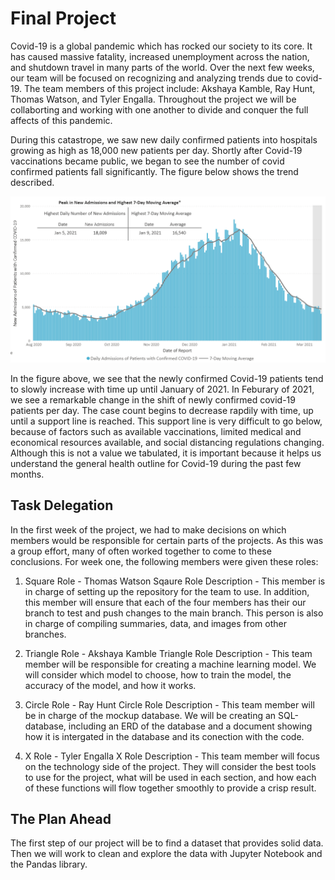 # Final Project

Covid-19 is a global pandemic which has rocked our society to its core. It has caused massive fatality, increased unemployment across the nation, and shutdown travel in many parts of the world. Over the next few weeks, our team will be focused on recognizing and analyzing trends due to covid-19. The team members of this project include: Akshaya Kamble, Ray Hunt, Thomas Watson, and Tyler Engalla. Throughout the project we will be collaborting and working with one another to divide and conquer the full affects of this pandemic.

During this catastrope, we saw new daily confirmed patients into hospitals growing as high as 18,000 new patients per day. Shortly after Covid-19 vaccinations became public, we began to see the number of covid confirmed patients fall significantly. The figure below shows the trend described. 

![Covid-19_DailyCases.PNG](Resources/Covid-19_DailyCases.PNG)

In the figure above, we see that the newly confirmed Covid-19 patients tend to slowly increase with time up until January of 2021. In Feburary of 2021, we see a remarkable change in the shift of newly confirmed covid-19 patients per day. The case count begins to decrease rapdily with time, up until a support line is reached. This support line is very difficult to go below, because of factors such as available vaccinations, limited medical and economical resources available, and social distancing regulations changing. Although this is not a value we tabulated, it is important because it helps us understand the general health outline for Covid-19 during the past few months.

## Task Delegation
In the first week of the project, we had to make decisions on which members would be responsible for certain parts of the projects. As this was a group effort, many of often worked together to come to these conclusions. For week one, the following members were given these roles:

1) Square Role - Thomas Watson
Sqaure Role Description - This member is in charge of setting up the repository for the team to use. In addition, this member will ensure that each of the four members has their our branch to test and push changes to the main branch. This person is also in charge of compiling summaries, data, and images from other branches.

2) Triangle Role - Akshaya Kamble 
Triangle Role Description - This team member will be responsible for creating a machine learning model. We will consider which model to choose, how to train the model, the accuracy of the model, and how it works.

3) Circle Role - Ray Hunt
Circle Role Description - This team member will be in charge of the mockup database. We will be creating an SQL-database, including an ERD of the database and a document showing how it is intergated in the database and its conection with the code.

4) X Role - Tyler Engalla
X Role Description - This team member will focus on the technology side of the project. They will consider the best tools to use for the project, what will be used in each section, and how each of these functions will flow together smoothly to provide a crisp result.

## The Plan Ahead

The first step of our project will be to find a dataset that provides solid data. Then we will work to clean and explore the data with Jupyter Notebook and the Pandas library. 
